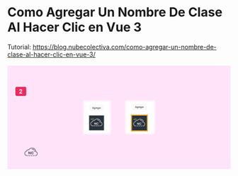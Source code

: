 # Como Agregar Un Nombre De Clase Al Hacer Clic en Vue 3
Tutorial: https://blog.nubecolectiva.com/como-agregar-un-nombre-de-clase-al-hacer-clic-en-vue-3/
<br><br>
![Como Usar Emojis en Una Lista HTML](https://raw.githubusercontent.com/collectivecloudperu/agregar-clase-css-vue-3-onclick/main/le-agregamos-una-clase-css-a-la-imagen-con-vuejs.png)
